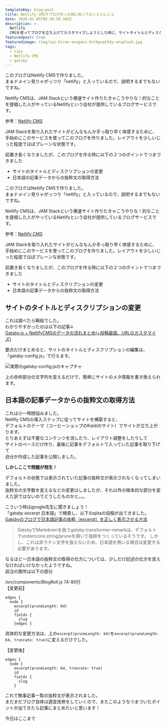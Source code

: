 ```yaml
---
templateKey: blog-post
title: Netlify CMSでブログ作った時に知っておくといいこと
date: 2020-01-05T09:30:50.102Z
description: >-
  Netlify
  CMSを使ってブログを立ち上げてカスタマイズしようとした時に、サイトタイトルとディスクリプションの編集と抜粋文の取得の仕方でちょっとつまづいたので、その時の対応内容を書き残します。
featuredpost: true
featuredimage: /img/sai-kiran-anagani-5ntkpxqt54y-unsplash.jpg
tags:
  - tips
  - Netlify CMS
  - gatsby
---
```

このブログはNetlify CMSで作りました。\
まぁドメイン見りゃがっつり「netlify」と入っているので、説明するまでもないですね。  

Netlify CMSは、JAM Stackという爆速サイト作りたきゃこうやりな！的なことを提唱した人がやっているNetlifyという会社が提供しているブログサービスです。  

参考：[Netlify CMS](https://www.netlifycms.org/https://www.netlifycms.org/)  

JAM Stackを取り入れたサイトがどんなもんか手っ取り早く体感するために、手始めにこのサービスを使ってこのブログを作りました。レイアウトを少しいじった程度でほぼプレーンな状態です。  

前置き長くなりましたが、このブログを作る時に以下の２つのポイントでつまづきました

* サイトのタイトルとディスクリプションの変更
* 日本語の記事データからの抜粋文の取得方法

このブログはNetlify CMSで作りました。\
まぁドメイン見りゃがっつり「netlify」と入っているので、説明するまでもないですね。  

Netlify CMSは、JAM Stackという爆速サイト作りたきゃこうやりな！的なことを提唱した人がやっているNetlifyという会社が提供しているブログサービスです。  

参考：[Netlify CMS](https://www.netlifycms.org/https://www.netlifycms.org/)  

JAM Stackを取り入れたサイトがどんなもんか手っ取り早く体感するために、手始めにこのサービスを使ってこのブログを作りました。レイアウトを少しいじった程度でほぼプレーンな状態です。  

前置き長くなりましたが、このブログを作る時に以下の２つのポイントでつまづきました

* サイトのタイトルとディスクリプションの変更
* 日本語の記事データからの抜粋文の取得方法

## サイトのタイトルとディスクリプションの変更

これは調べたら瞬殺でした。\
わかりやすかったのは以下の記事↓\
[Gatsby.js + NetlifyCMSのデータの流れまとめ(+投稿画面、URLのカスタマイズ)](https://qiita.com/program_diary/items/f9056dc0d3e017359acdhttps://qiita.com/program_diary/items/f9056dc0d3e017359acd)  

要点だけまとめると、サイトのタイトルとディスクリプションの編集は、「gatsby-config.js」で行えます。

![実際のgatsby-config.jsのキャプチャ](/img/ss-gatsby-config.png)

上の赤枠部分の文字列を変えるだけで、簡単にサイトのメタ情報を書き換えられます。  

## 日本語の記事データからの抜粋文の取得方法

これは小一時間悩みました。\
Netlify CMSの導入ステップに従ってサイトを構築すると、\
デフォルトのテーマ（コーヒーショップのKaldiのサイト）でサイトが立ち上がります。\
とりあえずは不要なコンテンツを消したり、レイアウト調整をしたりして\
サイトのベースだけ作り、最後に記事をデフォルトで入っていた記事を取り下げて\
自分が作成した記事を公開しました。  

**しかしここで問題が発生！**  

デフォルトの状態では表示されていた記事の抜粋文が表示されなくなってしまいました。\
抜粋文の文字数を変えるなどの変更はしましたが、それ以外の根本的な部分を変えた訳ではないのでどうしたものかと。。。  

こういう時はgoogle先生に聞きましょう！\
「gatsby excerpt 日本語」で検索し、以下のqiitaの投稿が出てきました。\
[Gatsbyのブログで日本語記事の抜粋（excerpt）を正しく表示させる方法](https://qiita.com/K-Kachi/items/03259fe07d1d3b89d6f3)  

> GatsbyでMarkdownを扱うgatsby-transformer-remarkは、デフォルトでunderscore.string/pruneを用いて抜粋をつくっているそうです。 しかし、これは非ラテン文字を扱えないため、日本語を用いる場合は変更する必要があります。

なるほどー日本語の抜粋文の取得の仕方については、少しだけ記述の仕方を変えなければいけなかったようですね。\
該当の箇所は以下の部分

/src/components/BlogRoll.js 74-80行\
【変更前】

```
edges {
  node {
    excerpt(pruneLength: 64)
    id
    fields {
      slug
    }edges {
```

具体的な変更方法は、上の`excerpt(pruneLength: 64)`を`excerpt(pruneLength: 64, truncate: true)`に変えるだけでした。  

【変更後】

```
edges {
  node {
    excerpt(pruneLength: 64, truncate: true)
    id
    fields {
      slug
    }
```

これで無事記事一覧の抜粋文が表示されました。\
まだまだブログ自体は適宜改修をしていくので、またこのようなつまづいたポイントが出てきたら記事にまとめたいと思います！  

今日はここまで
